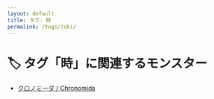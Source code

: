 ```yaml
---
layout: default
title: タグ: 時
permalink: /tags/toki/
---
```

# 🏷️ タグ「時」に関連するモンスター

- [クロノミーダ / Chronomida](/monsterdex/monster/Chronomida.html)